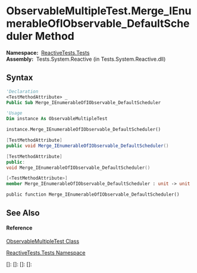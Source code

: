 # ObservableMultipleTest.Merge\_IEnumerableOfIObservable\_DefaultScheduler Method

**Namespace:**  [ReactiveTests.Tests](ReactiveTests.Tests\ReactiveTests.Tests.md)  
**Assembly:**  Tests.System.Reactive (in Tests.System.Reactive.dll)

## Syntax

```vb
'Declaration
<TestMethodAttribute> _
Public Sub Merge_IEnumerableOfIObservable_DefaultScheduler
```

```vb
'Usage
Dim instance As ObservableMultipleTest

instance.Merge_IEnumerableOfIObservable_DefaultScheduler()
```

```csharp
[TestMethodAttribute]
public void Merge_IEnumerableOfIObservable_DefaultScheduler()
```

```c++
[TestMethodAttribute]
public:
void Merge_IEnumerableOfIObservable_DefaultScheduler()
```

```fsharp
[<TestMethodAttribute>]
member Merge_IEnumerableOfIObservable_DefaultScheduler : unit -> unit 
```

```jscript
public function Merge_IEnumerableOfIObservable_DefaultScheduler()
```

## See Also

#### Reference

[ObservableMultipleTest Class](ObservableMultipleTest\ObservableMultipleTest.md)

[ReactiveTests.Tests Namespace](ReactiveTests.Tests\ReactiveTests.Tests.md)

[]: 
[]: 
[]: 
[]: 